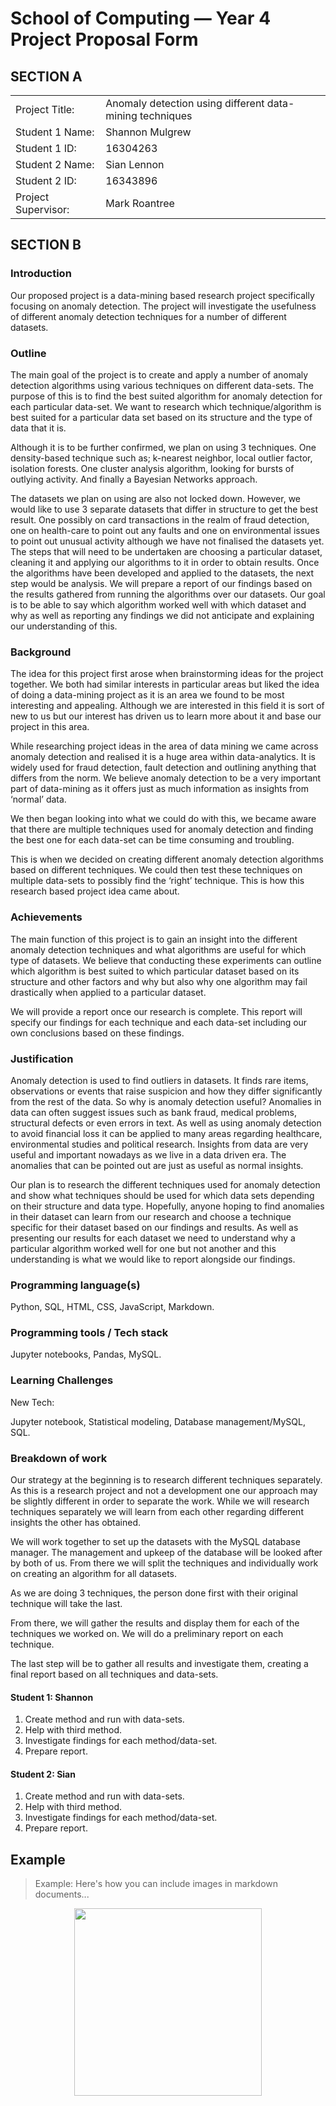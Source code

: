 # School of Computing &mdash; Year 4 Project Proposal Form


## SECTION A

|                     |                   |
|---------------------|-------------------|
|Project Title:       | Anomaly detection using different data-mining techniques            |
|Student 1 Name:      | Shannon Mulgrew   |
|Student 1 ID:        | 16304263            |
|Student 2 Name:      | Sian   Lennon         |
|Student 2 ID:        | 16343896            |
|Project Supervisor:  | Mark Roantree            |



## SECTION B


### Introduction

Our proposed project is a data-mining based research project specifically focusing on anomaly detection. The project will investigate the usefulness of different anomaly detection techniques for a number of different datasets.

### Outline

The main goal of the project is to create and apply a number of anomaly detection algorithms using various techniques on different data-sets. The purpose of this is to find the best suited algorithm for anomaly detection for each particular data-set. We want to research which technique/algorithm is best suited for a particular data set based on its structure and the type of data that it is.

Although it is to be further confirmed, we plan on using 3 techniques. One density-based technique such as; k-nearest neighbor, local outlier factor, isolation forests.
One cluster analysis algorithm, looking for bursts of outlying activity. And finally a Bayesian Networks approach.

The datasets we plan on using are also not locked down. However, we would like to use 3 separate datasets that differ in structure to get the best result. One possibly on card transactions in the realm of fraud detection, one on health-care to point out any faults and one on environmental issues to point out unusual activity although we have not finalised the datasets yet.
The steps that will need to be undertaken are choosing a particular dataset, cleaning it and applying our algorithms to it in order to obtain results.
Once the algorithms have been developed and applied to the datasets, the next step would be analysis. We will prepare a report of our findings based on the results gathered from running the algorithms over our datasets. Our goal is to be able to say which algorithm worked well with which dataset and why as well as reporting any findings we did not anticipate and explaining our understanding of this.


### Background

The idea for this project first arose when brainstorming ideas for the project together. We both had similar interests in particular areas but liked the idea of doing a data-mining project as it is an area we found to be most interesting and appealing. Although we are interested in this field it is sort of new to us but our interest has driven us to learn more about it and base our project in this area.

While researching project ideas in the area of data mining we came across anomaly detection and realised it is a huge area within data-analytics. It is widely used for fraud detection, fault detection and outlining anything that differs from the norm. We believe anomaly detection to be a very important part of data-mining as it offers just as much information as insights from ‘normal’ data.

We then began looking into what we could do with this, we became aware that there are multiple techniques used for anomaly detection and finding the best one for each data-set can be time consuming and troubling. 

This is when we decided on creating different anomaly detection algorithms based on different techniques. We could then test these techniques on multiple data-sets to possibly find the ‘right’ technique. This is how this research based project idea came about.


### Achievements

The main function of this project is to gain an insight into the different anomaly detection techniques and what algorithms are useful for which type of datasets. We believe that conducting these experiments can outline which algorithm is best suited to which particular dataset based on its structure and other factors and why but also why one algorithm may fail drastically when applied to a particular dataset.

We will provide a report once our research is complete. This report will specify our findings for each technique and each data-set including our own conclusions based on these findings.


### Justification

Anomaly detection is used to find outliers in datasets. It finds rare items, observations or events that raise suspicion and how they differ significantly from the rest of the data. So why is anomaly detection useful? Anomalies in data can often suggest issues such as bank fraud, medical problems, structural defects or even errors in text. As well as using anomaly detection to avoid financial loss it can be applied to many areas regarding healthcare, environmental studies and political research. Insights from data are very useful and important nowadays as we live in a data driven era. The anomalies that can be pointed out are just as useful as normal insights. 

Our plan is to research the different techniques used for anomaly detection and show what techniques should be used for which data sets depending on their structure and data type. Hopefully, anyone hoping to find anomalies in their dataset can learn from our research and choose a technique specific for their dataset based on our findings and results. As well as presenting our results for each dataset we need to understand why a particular algorithm worked well for one but not another and this understanding is what we would like to report alongside our findings.


### Programming language(s)

Python,
SQL,
HTML,
CSS,
JavaScript,
Markdown.

### Programming tools / Tech stack

Jupyter notebooks,
Pandas,
MySQL.


### Learning Challenges

New Tech:

Jupyter notebook,
Statistical modeling,
Database management/MySQL,
SQL.

### Breakdown of work

Our strategy at the beginning is to research different techniques separately. As this is a research project and not a development  one our approach may be slightly different in order to separate the work. While we will research techniques separately we will learn from each other regarding different insights the other has obtained.

We will work together to set up the datasets with the MySQL database manager. The management and upkeep of the database will be looked after by both of us.
From there we will split the techniques and individually work on creating an algorithm for all datasets.

As we are doing 3 techniques, the person done first with their original technique will take the last.

From there, we will gather the results and display them for each of the techniques we worked on. We will do a preliminary report on each technique.

The last step will be to gather all results and investigate them, creating a final report based on all techniques and data-sets.



#### Student 1: Shannon

1. Create method and run with data-sets.
2. Help with third method.
3. Investigate findings for each method/data-set.
4. Prepare report.


#### Student 2: Sian

1. Create method and run with data-sets.
2. Help with third method.
3. Investigate findings for each method/data-set.
4. Prepare report.
## Example

> Example: Here's how you can include images in markdown documents...

<!-- Basically, just use HTML! -->

<p align="center">
  <img src="./res/cat.png" width="300px">
</p>

